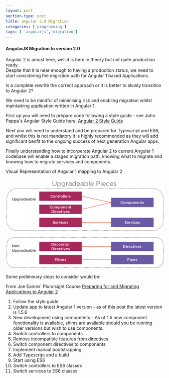 ```yaml
---
layout: post
section-type: post
title: angular 2.0 Migration
categories: ['programming']
tags: [ 'angularjs','migration']
---
```



#### AngularJS Migration to version 2.0 

Angular 2 is amost here, well it is here in theory but not quite production ready.  
Despite that it is near enough to having a production status, we need to start considering the migration path for Angular 1 based Applications.  

Is a complete rewrite the correct approach or it is better to slowly transition to Angular 2?

We need to be mindful of minimising risk and enabling migration whilst maintaining application written in Angular 1.  

First up you will need to prepare code following a style guide - see John Pappa's Angular Style Guide here. [Angular 2 Style Guide](https://github.com/johnpapa/angular-styleguide/blob/master/a2/README.md)  

Next you will need to understand and be prepared for Typescript and ES6, and whilst this is not mandatory it is highly recommended as they will add significant benfit to the ongoing success of next generation Angular apps.  

Finally understanding how to incorperate Angular 2 to current Angular 1 codebase will enable a staged migration path, knowing what to migrate and knowing how to migrate services and components.  

Visual Representation of Angular 1 mapping to Angular 2  

![Migration](/img/angularmigration.png "Angular 1 to Angular 2") 

Some preliminary steps to consider would be:  

From Joe Eames' Pluralsight Course [Preparing for and Migrating Applications to Angular 2](https://app.pluralsight.com/library/courses/migrating-applications-angular-2/table-of-contents)

  1. Follow the style guide  
  2. Update app to latest Angular 1 version - as of this post the latest version is 1.5.6  
  3. New development using components -  As of 1.5 new component functionality is available, shims are available should you be running older versions but wish to use components.   
  4. Switch controllers to components  
  5. Remove incompatible features from directives  
  6. Switch component directives to components  
  7. Implement manual bootstrapping  
  8. Add Typescript and a build
  9. Start using ES6  
  10. Switch controllers to ES6 classes  
  11. Switch services to ES6 classes  


